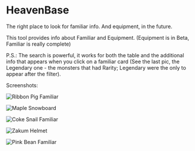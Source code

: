 # HeavenBase
The right place to look for familiar info. And equipment, in the future.

This tool provides info about Familiar and Equipment. (Equipment is in Beta, Familiar is really complete)

P.S.: The search is powerful, it works for both the table and the additional info that appears when you click on a familiar card (See the last pic, the Legendary one - the monsters that had Rarity; Legendary were the only to appear after the filter).

Screenshots:

![Ribbon Pig Familiar](https://i.gyazo.com/af3e4bbb22f50dc3cb1a39c6d99fbcba.png)

![Maple Snowboard](https://i.gyazo.com/2ed670ebc4d04eea8ba1b3b1358ffe20.png)

![Coke Snail Familiar](https://i.gyazo.com/01b0f6fea78ecc55564976ac3871639e.png)

![Zakum Helmet](https://i.gyazo.com/7025ed967961751f988bc414f884d01f.png)

![Pink Bean Familiar](https://i.gyazo.com/0a24910748ca2b96835048bd8cc23bb1.png)
